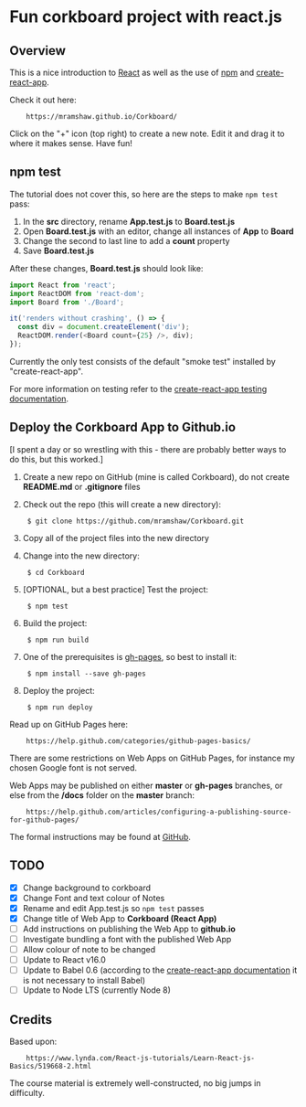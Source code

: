 # Fun corkboard project with react.js

## Overview

This is a nice introduction to [React](https://facebook.github.io/react/) as well as the use of [npm](https://www.npmjs.com/) and [create-react-app](https://github.com/facebookincubator/create-react-app).

Check it out here:

        https://mramshaw.github.io/Corkboard/

Click on the "+" icon (top right) to create a new note. Edit it and drag it to where it makes sense. Have fun!

## npm test

The tutorial does not cover this, so here are the steps to make `npm test` pass:

1. In the __src__ directory, rename __App.test.js__ to __Board.test.js__
2. Open __Board.test.js__ with an editor, change all instances of __App__ to __Board__
3. Change the second to last line to add a __count__ property
4. Save __Board.test.js__

After these changes, __Board.test.js__ should look like:
```js
import React from 'react';
import ReactDOM from 'react-dom';
import Board from './Board';

it('renders without crashing', () => {
  const div = document.createElement('div');
  ReactDOM.render(<Board count={25} />, div);
});
```

Currently the only test consists of the default "smoke test" installed by "create-react-app".

For more information on testing refer to the [create-react-app testing documentation](https://github.com/facebookincubator/create-react-app/blob/master/packages/react-scripts/template/README.md#command-line-interface).

## Deploy the Corkboard App to Github.io

[I spent a day or so wrestling with this - there are probably better ways to do this, but this worked.]

1. Create a new repo on GitHub (mine is called Corkboard), do not create __README.md__ or __.gitignore__ files
2. Check out the repo (this will create a new directory):

        $ git clone https://github.com/mramshaw/Corkboard.git

3. Copy all of the project files into the new directory
4. Change into the new directory:

        $ cd Corkboard

5. [OPTIONAL, but a best practice] Test the project:

        $ npm test

6. Build the project:

        $ npm run build

7. One of the prerequisites is [gh-pages](https://www.npmjs.com/package/gh-pages), so best to install it:

        $ npm install --save gh-pages

8. Deploy the project:

        $ npm run deploy

Read up on GitHub Pages here:

        https://help.github.com/categories/github-pages-basics/

There are some restrictions on Web Apps on GitHub Pages, for instance my chosen Google font is not served.

Web Apps may be published on either __master__ or __gh-pages__ branches, or else from the __/docs__ folder on the __master__ branch:

        https://help.github.com/articles/configuring-a-publishing-source-for-github-pages/

The formal instructions may be found at [GitHub](https://github.com/facebookincubator/create-react-app/blob/master/packages/react-scripts/template/README.md#github-pages).

## TODO

- [x] Change background to corkboard
- [x] Change Font and text colour of Notes
- [x] Rename and edit App.test.js so `npm test` passes
- [x] Change title of Web App to __Corkboard (React App)__
- [ ] Add instructions on publishing the Web App to __github.io__
- [ ] Investigate bundling a font with the published Web App
- [ ] Allow colour of note to be changed
- [ ] Update to React v16.0
- [ ] Update to Babel 0.6 (according to the [create-react-app documentation](https://github.com/facebookincubator/create-react-app) it is not necessary to install Babel) 
- [ ] Update to Node LTS (currently Node 8)

## Credits

Based upon:

        https://www.lynda.com/React-js-tutorials/Learn-React-js-Basics/519668-2.html

The course material is extremely well-constructed, no big jumps in difficulty.
